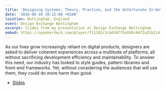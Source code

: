 ```yaml
---
title: 'Designing Systems: Theory, Practice, and the Unfortunate In-between'
date: '2016-08-10 20:15:00 +0100'
location: Nottingham, England
event: Design Exchange Nottingham
excerpt: Slides from my presentation at Design Exchange Nottingham
embed: https://speakerdeck.com/player/f11102c3cb6347f5a936c84f2a31b214
---
```

As our lives grow increasingly reliant on digital products, designers are asked to deliver coherent experiences across a multitude of platforms, all without sacrificing development efficiency and maintainability. To answer this need, our industry has looked to style guides, pattern libraries and front-end frameworks. Yet, without considering the audiences that will use them, they could do more harm than good.

  * [Slides](https://speakerdeck.com/paulrobertlloyd/designing-systems-design-exchange-nottingham)
